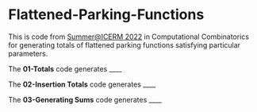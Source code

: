 # Flattened-Parking-Functions
This is code from [Summer@ICERM 2022](https://icerm.brown.edu/summerug/2022/) in Computational Combinatorics for generating totals of flattened parking functions satisfying particular parameters. 

The **01-Totals** code generates ____

The **02-Insertion Totals** code generates ____

The **03-Generating Sums** code generates ____

